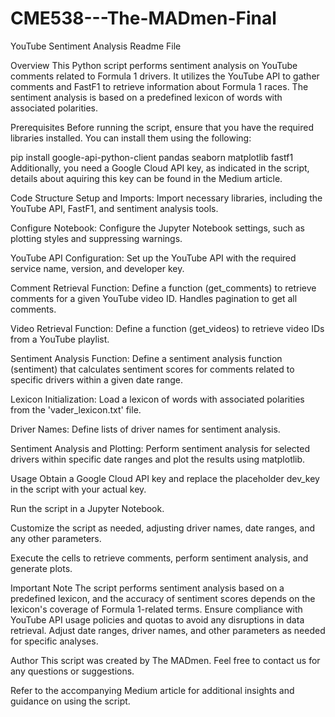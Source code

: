 # CME538---The-MADmen-Final
YouTube Sentiment Analysis Readme File

Overview
This Python script performs sentiment analysis on YouTube comments related to Formula 1 drivers. It utilizes the YouTube API to gather comments and FastF1 to retrieve information about Formula 1 races. The sentiment analysis is based on a predefined lexicon of words with associated polarities.

Prerequisites
Before running the script, ensure that you have the required libraries installed. You can install them using the following:

pip install google-api-python-client pandas seaborn matplotlib fastf1
Additionally, you need a Google Cloud API key, as indicated in the script, details about aquiring this key can be found in the Medium article.

Code Structure
Setup and Imports:
Import necessary libraries, including the YouTube API, FastF1, and sentiment analysis tools.

Configure Notebook:
Configure the Jupyter Notebook settings, such as plotting styles and suppressing warnings.

YouTube API Configuration:
Set up the YouTube API with the required service name, version, and developer key.

Comment Retrieval Function:
Define a function (get_comments) to retrieve comments for a given YouTube video ID. Handles pagination to get all comments.

Video Retrieval Function:
Define a function (get_videos) to retrieve video IDs from a YouTube playlist.

Sentiment Analysis Function:
Define a sentiment analysis function (sentiment) that calculates sentiment scores for comments related to specific drivers within a given date range.

Lexicon Initialization:
Load a lexicon of words with associated polarities from the 'vader_lexicon.txt' file.

Driver Names:
Define lists of driver names for sentiment analysis.

Sentiment Analysis and Plotting:
Perform sentiment analysis for selected drivers within specific date ranges and plot the results using matplotlib.


Usage
Obtain a Google Cloud API key and replace the placeholder dev_key in the script with your actual key.

Run the script in a Jupyter Notebook.

Customize the script as needed, adjusting driver names, date ranges, and any other parameters.

Execute the cells to retrieve comments, perform sentiment analysis, and generate plots.

Important Note
The script performs sentiment analysis based on a predefined lexicon, and the accuracy of sentiment scores depends on the lexicon's coverage of Formula 1-related terms.
Ensure compliance with YouTube API usage policies and quotas to avoid any disruptions in data retrieval.
Adjust date ranges, driver names, and other parameters as needed for specific analyses.

Author
This script was created by The MADmen. Feel free to contact us for any questions or suggestions.

Refer to the accompanying Medium article for additional insights and guidance on using the script.
